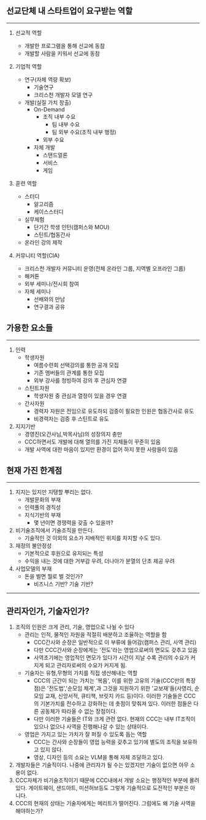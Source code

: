 __선교단체 내 스타트업이 요구받는 역할__
- 
--- 

1. 선교적 역할
    * 개발한 프로그램을 통해 선교에 동참
    * 개발할 사람을 키워서 선교에 동참

2. 기업적 역할
    * 연구(자체 역량 확보)
        * 기술연구
        * 크리스천 개발자 모델 연구
    * 개발(실질 가치 창출)
        * On-Demand
            * 조직 내부 수요
                * 팀 내부 수요
                * 팀 외부 수요(조직 내부 행정)
            * 외부 수요
        * 자체 개발
            * 스탠드얼론
            * 서비스
            * 게임
            
3. 훈련 역할
    * 스터디
        * 알고리즘
        * 케이스스터디
    * 실무체험
        * 단기간 학생 인턴(캠퍼스와 MOU)
        * 스틴트/협동간사
    * 온라인 강의 제작

4. 커뮤니티 역할(CIA)
    * 크리스천 개발자 커뮤니티 운영(전체 온라인 그룹, 지역별 오프라인 그룹)
    * 해커톤
    * 외부 세미나/전시회 참여
    * 자체 세미나
        * 선배와의 만남
        * 연구결과 공유
 
      

__가용한 요소들__
-
--- 


1. 인력
    * 학생자원
        * 여름수련회 선택강의를 통한 공개 모집
        * 기존 멤버들의 관계를 통한 모집
        * 외부 강사를 청빙하여 강의 후 관심자 연결
    * 스틴트자원
        * 학생자원 중 관심과 열정이 있을 경우 연결
    * 간사자원
        * 경력자 자원은 전임으로 유도하되 검증이 필요한 인원은 협동간사로 유도
        * 비경력자는 검증 후 스틴트로 유도
2. 지지기반
    * 경영진(오간사님,박목사님)의 성장의지 충만
    * CCC하면서도 개발에 대해 열의를 가진 지체들이 꾸준히 있음
    * 개발 사역에 대한 마음이 있지만 환경이 없어 하지 못한 사람들이 있음

__현재 가진 한계점__  
-
--- 

1. 지지는 있지만 지탱할 뿌리는 없다.
    * 개발문화의 부재
    * 인력풀의 경직성
    * 지식기반의 부재
        * 몇 년이면 경쟁력을 갖출 수 있을까?
2. 비기술조직에서 기술조직을 만든다.
    * 기술적인 것 이외의 요소가 지배적인 위치를 차지할 수도 있다.
3. 재정의 불안정성
    * 기본적으로 후원으로 유지되는 특성
    * 수익을 내는 것에 대한 거부감 우려, 더나아가 분열의 단초 제공 우려
4. 사업모델의 부재
    * 돈을 벌면 뭘로 벌 것인가?
        * 비즈니스 기반? 기술 기반?
​

--- 
관리자인가, 기술자인가?  
- 

1. 조직의 인원은 크게 관리, 기술, 영업으로 나뉠 수 있다
    - 관리는 인적, 물적인 자원을 적절히 배분하고 조율하는 역할을 함  
        - CCC간사와 순장은 일반적으로 이 부류에 들어감(캠퍼스 관리, 사역 관리)  
        - 다만 CCC간사와 순장에게는 '전도'라는 영업으로써의 면모도 갖추고 있음  
        - 사역초기에는 영업적인 면모가 있다가 시간이 지날 수록 관리의 수요가 커지게 되고 관리자로써의 수요가 커지게 됨.  
    - 기술자는 유형,무형의 가치를 직접 생산해내는 역할  
        - CCC의 근간이 되는 가치는 '복음', 이를 위한 고유의 기술(CCC만의 특장점)은 '전도법','순모임 체계',과 그것을 지원하기 위한 '교보재'들(사영리, 순모임 교재, 신앙서적, 큐티책, 브릿지 카드 등)이다. 이러한 기술들은 CCC의 기본가치를 전수하고 강화하는 데 촛점이 맞춰져 있다. 이러한 점들은 다른 공동체가 따라올 수 없는 장점이다.  
        - 다만 이러한 기술들은 IT와 크게 관련 없다. 현재의 CCC는 내부 IT조직이 있으나 없으나 사역을 진행해나갈 수 있는 상태이다.  
    - 영업은 가지고 있는 가치가 잘 퍼질 수 있도록 돕는 역할  
        - CCC는 간사와 순장들이 영업 능력을 갖추고 있기에 별도의 조직을 보유하고 있지 않다.  
        - 영상, 디자인 등의 소요는 VLM을 통해 자체 조달하고 있다.   
2. 개발자들은 기술직이다. 나중에 관리자가 될 수는 있겠지만 기술이 없으면 아무 소용이 없다.  
3. CCC자체가 비기술조직이기 때문에 CCC내에서 개발 소요는 행정적인 부분에 몰려있다. 게이트웨이, 샌드아트, 미션허브등도 그렇게 기술적으로 도전적인 부분은 아니다.  
4. CCC의 현재의 상태는 기술자에게는 메리트가 떨어진다. 그럼에도 왜 기술 사역을 해야하는가?  
